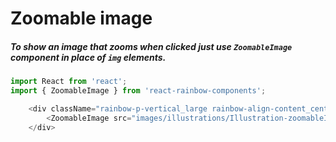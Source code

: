 # Zoomable image
##### To show an image that zooms when clicked just use `ZoomableImage` component in place of `img` elements.

```js
import React from 'react';
import { ZoomableImage } from 'react-rainbow-components';

    <div className="rainbow-p-vertical_large rainbow-align-content_center rainbow-flex_wrap">
        <ZoomableImage src="images/illustrations/Illustration-zoomableImage.jpg" width="150" height="150" />
    </div>

```